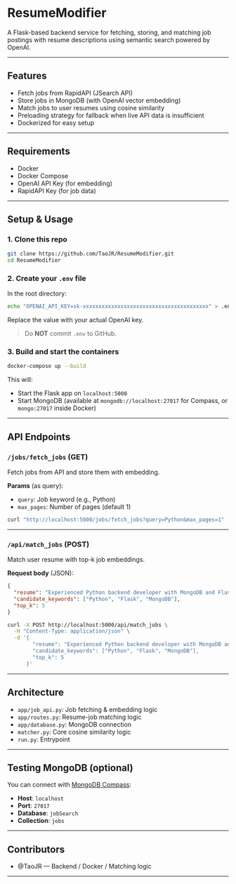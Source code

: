 # ResumeModifier

A Flask-based backend service for fetching, storing, and matching job postings with resume descriptions using semantic search powered by OpenAI.

---

## Features

- Fetch jobs from RapidAPI (JSearch API)
- Store jobs in MongoDB (with OpenAI vector embedding)
- Match jobs to user resumes using cosine similarity
- Preloading strategy for fallback when live API data is insufficient
- Dockerized for easy setup

---

## Requirements

- Docker
- Docker Compose
- OpenAI API Key (for embedding)
- RapidAPI Key (for job data)

---

## Setup & Usage

### 1. Clone this repo

```bash
git clone https://github.com/TaoJR/ResumeModifier.git
cd ResumeModifier
```

### 2. Create your `.env` file

In the root directory:

```bash
echo "OPENAI_API_KEY=sk-xxxxxxxxxxxxxxxxxxxxxxxxxxxxxxxxxxxxxxxx" > .env
```

Replace the value with your actual OpenAI key.

> Do **NOT** commit `.env` to GitHub.

### 3. Build and start the containers

```bash
docker-compose up --build
```

This will:
- Start the Flask app on `localhost:5000`
- Start MongoDB (available at `mongodb://localhost:27017` for Compass, or `mongo:27017` inside Docker)

---

## API Endpoints

### `/jobs/fetch_jobs` (GET)
Fetch jobs from API and store them with embedding.

**Params** (as query):
- `query`: Job keyword (e.g., Python)
- `max_pages`: Number of pages (default 1)

```bash
curl "http://localhost:5000/jobs/fetch_jobs?query=Python&max_pages=1"
```

---

### `/api/match_jobs` (POST)
Match user resume with top-k job embeddings.

**Request body** (JSON):
```json
{
  "resume": "Experienced Python backend developer with MongoDB and Flask knowledge.",
  "candidate_keywords": ["Python", "Flask", "MongoDB"],
  "top_k": 5
}
```

```bash
curl -X POST http://localhost:5000/api/match_jobs \
  -H "Content-Type: application/json" \
  -d '{
        "resume": "Experienced Python backend developer with MongoDB and Flask knowledge.",
        "candidate_keywords": ["Python", "Flask", "MongoDB"],
        "top_k": 5
      }'
```

---

## Architecture

- `app/job_api.py`: Job fetching & embedding logic
- `app/routes.py`: Resume-job matching logic
- `app/database.py`: MongoDB connection
- `matcher.py`: Core cosine similarity logic
- `run.py`: Entrypoint

---

## Testing MongoDB (optional)

You can connect with [MongoDB Compass](https://www.mongodb.com/try/download/compass):
- **Host**: `localhost`
- **Port**: `27017`
- **Database**: `jobSearch`
- **Collection**: `jobs`

---

## Contributors
- @TaoJR — Backend / Docker / Matching logic

---

